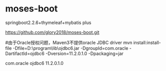 # moses-boot
springboot2.2.6+thymeleaf+mybatis plus

https://github.com/glory2018/moses-boot.git


#由于Oracle授权问题，Maven3不提供oracle JDBC driver
mvn install:install-file -Dfile=D:\program\lib\ojdbc6.jar -DgroupId=com.oracle -DartifactId=ojdbc6 -Dversion=11.2.0.1.0 -Dpackaging=jar

<!-- 添加oracle驱动依赖 -->
<dependency>
<groupId>com.oracle</groupId>
<artifactId>ojdbc6</artifactId>
<version>11.2.0.1.0</version>
</dependency>
